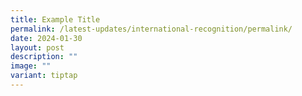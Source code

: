 ```yaml
---
title: Example Title
permalink: /latest-updates/international-recognition/permalink/
date: 2024-01-30
layout: post
description: ""
image: ""
variant: tiptap
---
```

